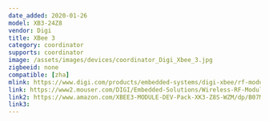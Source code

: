```yaml
---
date_added: 2020-01-26
model: XB3-24Z8
vendor: Digi
title: XBee 3 
category: coordinator
supports: coordinator
image: /assets/images/devices/coordinator_Digi_Xbee_3.jpg
zigbeeid: none
compatible: [zha]
mlink: https://www.digi.com/products/embedded-systems/digi-xbee/rf-modules/2-4-ghz-modules/xbee3-zigbee-3
link: https://www2.mouser.com/DIGI/Embedded-Solutions/Wireless-RF-Modules/Zigbee-Modules-802154/XBee3-Series/_/N-6l7r4?P=1z0zlfiZ1y98npw
link2: https://www.amazon.com/XBEE3-MODULE-DEV-Pack-XK3-Z8S-WZM/dp/B07MYWHYR1
link3: 
---
```

